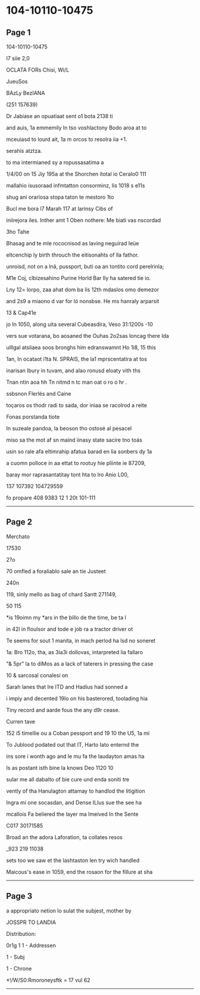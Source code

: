 # 104-10110-10475

## Page 1

104-10110-10475

I7 siie 2,0

OCLATA FORs Chisi, Wi/L

JueuSos

BAzLy BezIANA

(251 157639)

Dr Jabiase an opuatiaat sent o1 bota 2138 ti

and auis, 1a emmemily ln tso voshlactony Bodo aroa at to

mceuiasd to lourd ait, 1a m orcos to resolra iia +1.

serahis atztza.

to ma intermianed sy a ropussasatima a

1/4/00 on 15 Jiy 195a at the Shorchen itotal io Ceralo0 111

mallahio isusoraad infmtatton consorminz, lis 1018 s e11s

shug ani oraríosa stopa taton te mestoro 1to

Bucl me bora l7 Marah 117 at larinsy Cibs of

iniirejora iles. Inther amt 1 Oben nothere: Me biatì vas nscordad

3ho Tahe

Bhasag and te mle rococnisod as laving neguirad Ieüe

eltcenchip ly birth throuch the eitisonahts of lla fathor.

unroisd, not on a lnã, pussport, buti oa an tontito cord perelrinla;

M1e Coj, clbizesahino Purine Horld Bar Ily ha satered tie io.

Lny 12= lorpo, zaa ahat dom ba lis 12th mdaslos omo demezor

and 2s9 a miaono d var for ló nonsbse. He ms hanraly arparsit

13 & Cap41e

jo In 1050, along uita several Cubeasdira, Veso 31:1200s -10

vers sue votarana, bo aosaned the Ouhas 2o2sas loncag there lda

ulllgal atsliaea soos bronghs him edranswamnt Ho 1i8, 15 this

1an, In ocataot i1ta N. SPRAlS, the la1 mprscentatira at tos

inarisan lbury in tuvam, and alao ronusd eloaty vith ths

Tnan ntin aoa hh Tn nitmd n tc man oat o ro o hr .

ssbsnon Flerlés and Caine

toçaros os thodr radi to sada, dor iniaa se racolrod a reite

Fonas porstanda tiote

In suzeale pandoa, la beoson tho ostosé al pesacel

miso sa the mot af sn maind iinasy state sacire tno toás

usin so rale afa eltimrahip afatua barad en lia sonbers dy 1a

a cuomn polloce in aa ettat to rootuy hie pliinte ie 87209,

baray mor raprasantatitay tont hta to lro Anio L00,

137 107392 104729559

fo propare 408 9383 12 1 20t 101-111

---

## Page 2

Merchato

17530

2?o

70 omfled a foraliablo sale an tie Justeet

240n

119, sinly mello as bag of chard Santt 271149,

50 115

*is 19oimn my *ars in the billo de the time, be ta l

in 42l in floulsor and tode e job ra a tractor driver ot

Te seems for sout 1 manita, in mach perlod ha lsd no soneret

1a: Bro 112o, tha, as 3ia3i dollovas, intarpreted lia fallaro

"& 5pr" la to diMos as a lack of taterers in pressing the case

10 & sarcosal conalesi on

Sarah lanes that Ire ITD and Hadius had sonned a

i impiy and decented 19lo on his basterored, toolading hia

Tiny record and aarde fous the any d9r cease.

Curren tave

152 i5 timellie ou a Coban pessport and 19 10 the U5, 1a mi

To Jublood podated out that IT, Harto Iato enternd the

ins sore i wonth ago and le mu fa the laudayton amas ha

Is as postant isth bine la knows Deo 1120 10

sular me all dabalto of bie cure und enda soniti tre

vently of tha Hanulagton attamay to handlod the litigition

Ingra mi one socasdan, and Dense ILlus sue the see ha

mcallois Fa beliered the layer ma Imeived In the Sente

C017 30171585

Broad an the adora Laforation, ta collates resos

_923 219 11038

sets too we saw et the lashtaston len try wich handled

Maicous's ease in 1059, end the rosaon for the fillure at sha

---

## Page 3

a appropriato netion lo sulat the subjest, mother by

JOSSPR TO LANDIA

Distribution:

0r1g 1 1 - Addressen

1 - Subj

1 - Chrone

*!/W/S0:Rmoroneysftk = 17 vul 62

---

